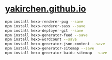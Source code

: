 # [yakirchen.github.io](yakirchen.github.io)

```bash
npm install hexo-renderer-pug --save
npm install hexo-renderer-sass --save
npm install hexo-deployer-git --save
npm install hexo-generator-feed --save
npm install hexo-wordcount --save
npm install hexo-generator-json-content --save
npm install hexo-generator-sitemap --save
npm install hexo-generator-baidu-sitemap --save
```
